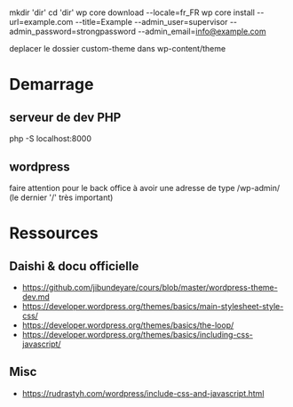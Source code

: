 #
mkdir 'dir'
cd 'dir'
wp core download --locale=fr_FR
wp core install --url=example.com --title=Example --admin_user=supervisor 
	--admin_password=strongpassword --admin_email=info@example.com

deplacer le dossier custom-theme dans wp-content/theme

# Demarrage
## serveur de dev PHP 
php -S localhost:8000

## wordpress
faire attention pour le back office à avoir une adresse de type /wp-admin/ (le dernier '/' très important)

# Ressources 

## Daishi & docu officielle
- https://github.com/jibundeyare/cours/blob/master/wordpress-theme-dev.md
- https://developer.wordpress.org/themes/basics/main-stylesheet-style-css/
- https://developer.wordpress.org/themes/basics/the-loop/
- https://developer.wordpress.org/themes/basics/including-css-javascript/

## Misc

- https://rudrastyh.com/wordpress/include-css-and-javascript.html
